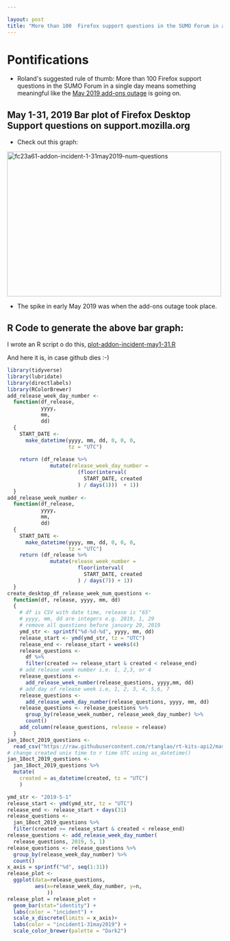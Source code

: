 ```yaml
---

layout: post
title: "More than 100  Firefox support questions in the SUMO Forum in a single day means something meaningful like the add-ons outage is going on"
---
```


# Pontifications

* Roland's suggested rule of thumb: More than 100  Firefox support questions in the SUMO Forum in a single day means something meaningful like the  [May 2019 add-ons outage](https://hacks.mozilla.org/2019/05/technical-details-on-the-recent-firefox-add-on-outage/) is going on.

## May 1-31, 2019 Bar plot of Firefox Desktop Support questions on support.mozilla.org
* Check out this graph:

<a data-flickr-embed="true" data-header="true" data-footer="true" href="https://www.flickr.com/photos/roland/48930040943/in/datetaken/" title="fc23a61-addon-incident-1-31may2019-num-questions"><img src="https://live.staticflickr.com/65535/48930040943_990883e100.jpg" width="500" height="338" alt="fc23a61-addon-incident-1-31may2019-num-questions"></a><script async src="//embedr.flickr.com/assets/client-code.js" charset="utf-8"></script>

* The spike in early May 2019 was when the add-ons outage took place.

## R Code to generate the above bar graph:

I wrote an R script o do this, [plot-addon-incident-may1-31.R](https://github.com/rtanglao/rt-4-week-release-cycle/blob/master/plot-addon-incident-may1-31.R)

And here it is, in case github dies :-)

```r
library(tidyverse)
library(lubridate)
library(directlabels)
library(RColorBrewer)
add_release_week_day_number <-
  function(df_release,
           yyyy,
           mm,
           dd)
  {
    START_DATE <-
      make_datetime(yyyy, mm, dd, 0, 0, 0,
                    tz = "UTC")
    
    return (df_release %>%
              mutate(release_week_day_number =
                       (floor(interval(
                         START_DATE, created
                       ) / days(1)))  + 1))
  }
add_release_week_number <-
  function(df_release,
           yyyy,
           mm,
           dd)
  {
    START_DATE <-
      make_datetime(yyyy, mm, dd, 0, 0, 0,
                    tz = "UTC")
    return (df_release %>%
              mutate(release_week_number =
                       floor(interval(
                         START_DATE, created
                       ) / days(7)) + 1))
  }
create_desktop_df_release_week_num_questions <-
  function(df, release, yyyy, mm, dd)
  {
    # df is CSV with date time, release is "65"
    # yyyy, mm, dd are integers e.g. 2019, 1, 29
    # remove all questions before january 29, 2019
    ymd_str <- sprintf("%d-%d-%d", yyyy, mm, dd)
    release_start <- ymd(ymd_str, tz = "UTC")
    release_end <- release_start + weeks(4)
    release_questions <-
      df %>% 
      filter(created >= release_start & created < release_end)
    # add release week number i.e. 1, 2,3, or 4
    release_questions <- 
      add_release_week_number(release_questions, yyyy,mm, dd) 
    # add day of release week i.e, 1, 2, 3, 4, 5,6, 7
    release_questions <-
      add_release_week_day_number(release_questions, yyyy, mm, dd)
    release_questions <- release_questions %>% 
      group_by(release_week_number, release_week_day_number) %>% 
      count()
    add_column(release_questions, release = release)
  }
jan_18oct_2019_questions <- 
  read_csv("https://raw.githubusercontent.com/rtanglao/rt-kits-api2/master/sorted-all-desktop-en-us-2019-01-01-2019-10-18-firefox-desktop-all-locales.csv")
# change created unix time to r time UTC using as_datetime()
jan_18oct_2019_questions <- 
  jan_18oct_2019_questions %>%
  mutate(
    created = as_datetime(created, tz = "UTC")
    )

ymd_str <- "2019-5-1"
release_start <- ymd(ymd_str, tz = "UTC")
release_end <- release_start + days(31)
release_questions <-
  jan_18oct_2019_questions %>% 
  filter(created >= release_start & created < release_end)
release_questions <- add_release_week_day_number(
  release_questions, 2019, 5, 1)
release_questions <- release_questions %>% 
  group_by(release_week_day_number) %>% 
  count()
x_axis = sprintf("%d", seq(1:31))
release_plot <- 
  ggplot(data=release_questions, 
         aes(x=release_week_day_number, y=n, 
             ))
release_plot = release_plot +
  geom_bar(stat="identity") + 
  labs(color = "incident") +
  scale_x_discrete(limits = x_axis)+
  labs(color = "incident1-31may2019") +
  scale_color_brewer(palette = "Dark2")


```

